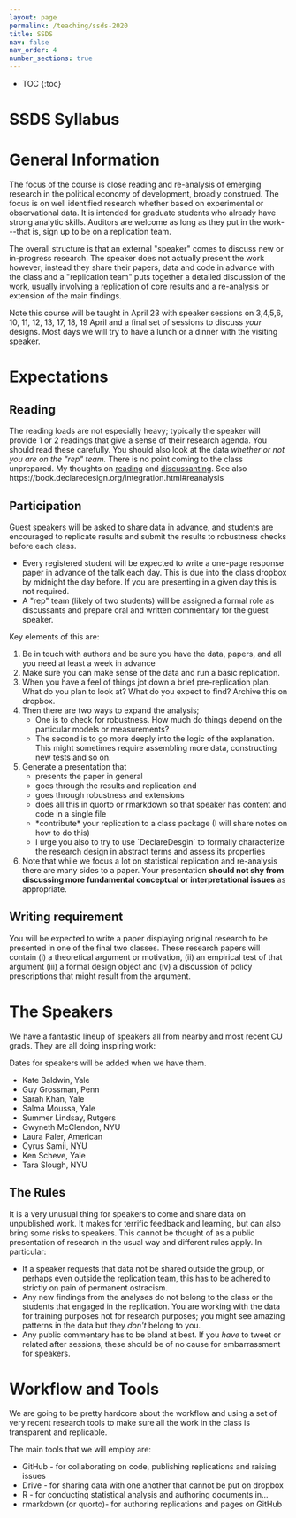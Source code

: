```yaml
---
layout: page
permalink: /teaching/ssds-2020
title: SSDS
nav: false
nav_order: 4
number_sections: true
---
```



* TOC
{:toc}

# SSDS Syllabus

<h1>General Information</h1>
The focus of the course is close reading and re-analysis of emerging research in the political economy of development, broadly construed. The focus is on well identified research whether based on experimental or observational data. It is intended for graduate students who already have strong analytic skills. Auditors are welcome as long as they put in the work---that is, sign up to be on a replication team. 

The overall structure is that an external "speaker" comes to discuss new or in-progress research. The speaker does not actually present the work however; instead they share their papers, data and code in advance with the class and a "replication team" puts together a detailed discussion of the work, usually involving a replication of core results and a re-analysis or extension of the main findings. 

Note this course will be taught in April 23 with speaker sessions on  3,4,5,6, 10, 11, 12, 13, 17, 18, 19 April and a final set of sessions to discuss *your* designs. Most days we will try to have a lunch or a dinner with the visiting speaker.

<h1></h1>
<h1>Expectations</h1>
<h2></h2>
<h2>Reading</h2>
The reading loads are not especially heavy; typically the speaker will provide 1 or 2 readings that give a sense of their research agenda. You should read these carefully. You should also look at the data <em>whether or not you are on the "rep" team.</em> There is no point coming to the class unprepared. My thoughts on <a href="https://macartan.github.io/teaching/how-to-read" rel="nofollow">reading</a> and <a href="https://macartan.github.io/teaching/how-to-critique" rel="nofollow">discussanting</a>. See also https://book.declaredesign.org/integration.html#reanalysis

<h2></h2>
<h2>Participation</h2>

Guest speakers will be asked to share data in advance, and students are encouraged to replicate results and submit the results to robustness checks before each class.
<ul>
 	<li>Every registered student will be expected to write a one-page response paper in advance of the talk each day. This is due into the class dropbox by midnight the day before. If you are presenting in a given day this is not required.</li>
 	<li>A "rep" team (likely of two students) will be assigned a formal role as discussants and prepare oral and written commentary for the guest speaker.</li>
</ul>
Key elements of this are:
<ol>
 	<li>Be in touch with authors and be sure you have the data, papers, and all you need at least a week in advance</li>
 	<li>Make sure you can make sense of the data and run a basic replication.</li>
 	<li>When you have a feel of things jot down a brief pre-replication plan. What do you plan to look at? What do you expect to find? Archive this on dropbox.</li>
 	<li>Then there are two ways to expand the analysis;
<ul>
 	<li>One is to check for robustness. How much do things depend on the particular models or measurements?</li>
 	<li>The second is to go more deeply into the logic of the explanation. This might sometimes require assembling more data, constructing new tests and so on.</li>
</ul>
</li>
 	<li>Generate a presentation that
<ul>
 	<li>presents the paper in general</li>
 	<li>goes through the results and replication and</li>
 	<li>goes through robustness and extensions</li>
 	<li>does all this in quorto or rmarkdown so that speaker has content and code in a single file</li>
 	<li> *contribute* your replication to a class package (I will share notes on how to do this)
 	<li>I urge you also to try to use `DeclareDesgin` to formally characterize the research design in abstract terms and assess its properties</li>

</ul>
</li>
 	<li>Note that while we focus a lot on statistical replication and re-analysis there are many sides to a paper. Your presentation <strong>should not shy from discussing more fundamental conceptual or interpretational issues</strong> as appropriate.</li>
</ol>
<h3></h3>

<h2>Writing requirement</h2>
You will be expected to write a paper displaying original research to be presented in one of the final two classes. These research papers will contain (i) a theoretical argument or motivation, (ii) an empirical test of that argument (iii) a formal design object and (iv) a discussion of policy prescriptions that might result from the argument. 


<h1></h1>
<h1>The Speakers</h1>

We have a fantastic lineup of speakers all from nearby and most recent CU grads. They are all doing inspiring work:


Dates for speakers will be added when we have them.

* Kate Baldwin, Yale
* Guy Grossman, Penn
* Sarah Khan, Yale
* Salma Moussa, Yale
* Summer Lindsay, Rutgers
* Gwyneth McClendon, NYU
* Laura Paler, American
* Cyrus Samii, NYU
* Ken Scheve, Yale
* Tara Slough, NYU


<h2></h2>
<h2>The Rules</h2>
It is a very unusual thing for speakers to come and share data on unpublished work. It makes for terrific feedback and learning, but can also bring some risks to speakers. This cannot be thought of as a public presentation of research in the usual way and different rules apply. In particular:
<ul>
 	<li>If a speaker requests that data not be shared outside the group, or perhaps even outside the replication team, this has to be adhered to strictly on pain of permanent ostracism.</li>
 	<li>Any new findings from the analyses do not belong to the class or the students that engaged in the replication. You are working with the data for training purposes not for research purposes; you might see amazing patterns in the data but they <em>don't</em> belong to you.</li>
 	<li>Any public commentary has to be bland at best. If you <em>have</em> to tweet or related after sessions, these should be of no cause for embarrassment for speakers.</li>
</ul>
<h1></h1>
<h1>Workflow and Tools</h1>
We are going to be pretty hardcore about the workflow and using a set of very recent research tools to make sure all the work in the class is transparent and replicable.

The main tools that we will employ are:
<ul>
 	<li>GitHub - for collaborating on code, publishing replications and raising issues</li>
 	<li>Drive - for sharing data with one another that cannot be put on dropbox</li>
 	<li>R - for conducting statistical analysis and authoring documents in...</li>
 	<li>rmarkdown (or quorto)- for authoring replications and pages on GitHub</li>
</ul>


